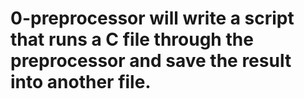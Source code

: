 # 0-preprocessor will write a script that runs a C file through the preprocessor and save the result into another file.
